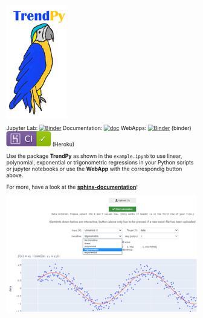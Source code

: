 <img src="figures/logo.jpg"  height="300"  />

Jupyter Lab:   [![Binder](https://mybinder.org/badge_logo.svg)](https://mybinder.org/v2/gh/zolabar/trendPy/HEAD) Documentation: [![doc](https://img.shields.io/badge/Made%20with-Sphinx-1f425f.svg)](https://zolabar.github.io/trendPy/) WebApps: [![Binder](https://mybinder.org/badge_logo.svg)](https://mybinder.org/v2/gh/zolabar/trendPy/HEAD?urlpath=voila%2Frender%2F/trendpy_webapp.ipynb) (binder) [![example badge](figures/succeeded.svg)](https://trendpy.herokuapp.com/) (Heroku)





Use the package **TrendPy** as shown in the ```example.ipynb``` to use linear, polynomial, exponential or trigonometric regressions in your Python scripts or jupyter notebooks or use the **WebApp** with the correspondig button above.

For more, have a look at the [**sphinx-documentation**](https://zolabar.github.io/trendPy/)!

<img src="figures/screenshot2.PNG"  />

